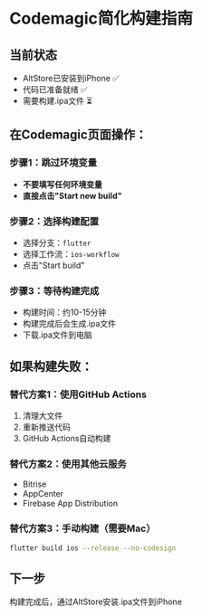 # Codemagic简化构建指南

## 当前状态
- AltStore已安装到iPhone ✅
- 代码已准备就绪 ✅
- 需要构建.ipa文件 ⏳

## 在Codemagic页面操作：

### 步骤1：跳过环境变量
- **不要填写任何环境变量**
- **直接点击"Start new build"**

### 步骤2：选择构建配置
- 选择分支：`flutter`
- 选择工作流：`ios-workflow`
- 点击"Start build"

### 步骤3：等待构建完成
- 构建时间：约10-15分钟
- 构建完成后会生成.ipa文件
- 下载.ipa文件到电脑

## 如果构建失败：

### 替代方案1：使用GitHub Actions
1. 清理大文件
2. 重新推送代码
3. GitHub Actions自动构建

### 替代方案2：使用其他云服务
- Bitrise
- AppCenter
- Firebase App Distribution

### 替代方案3：手动构建（需要Mac）
```bash
flutter build ios --release --no-codesign
```

## 下一步
构建完成后，通过AltStore安装.ipa文件到iPhone
